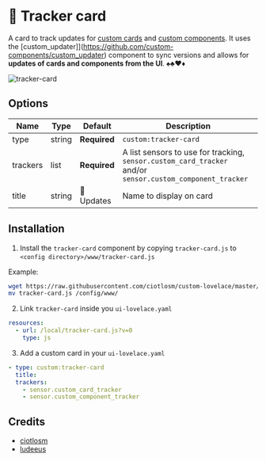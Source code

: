 # 📣 Tracker card

A card to track updates for [custom cards](https://github.com/custom-cards) and [custom components](https://github.com/custom-components). It uses the [custom_updater]](https://github.com/custom-components/custom_updater) component to sync versions and allows for **updates of cards and components from the UI**. ♠️♣️♥️♦️

![tracker-card](https://user-images.githubusercontent.com/7738048/42875398-50ee1622-8a8c-11e8-97ed-ea6de6843504.png)

## Options

| Name | Type | Default | Description
| ---- | ---- | ------- | -----------
| type | string | **Required** | `custom:tracker-card`
| trackers | list | **Required** | A list sensors to use for tracking, `sensor.custom_card_tracker` and/or `sensor.custom_component_tracker`
| title | string | 📣 Updates | Name to display on card

## Installation

1. Install the `tracker-card` component by copying `tracker-card.js` to `<config directory>/www/tracker-card.js`

Example:
```bash
wget https://raw.githubusercontent.com/ciotlosm/custom-lovelace/master/tracker-card/tracker-card.js
mv tracker-card.js /config/www/
```

2. Link `tracker-card` inside you `ui-lovelace.yaml` 

```yaml
resources:
  - url: /local/tracker-card.js?v=0
    type: js
```

3. Add a custom card in your `ui-lovelace.yaml`

```yaml
- type: custom:tracker-card
  title:
  trackers:
    - sensor.custom_card_tracker
    - sensor.custom_component_tracker
```

## Credits
- [ciotlosm](https://github.com/ciotlosm)
- [ludeeus](https://github.com/ludeeus)

